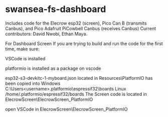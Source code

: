 # swansea-fs-dashboard
Includes code for the Elecrow esp32 (screen), Pico Can B (transmits Canbus), and Pico Adafruit PiCowbell Canbus (receives Canbus)
Current contributors: David Nwobi, Ethan Maya.

For Dashboard Screen
If you are trying to build and run the code for the first time, make sure:

VSCode is installed

platformio is installed as a package on vscode

esp32-s3-devkitc-1-myboard.json located in Resources\PlatformIO  has been copied into 
Windows C:\Users\<username>\.platformio\espressif32\boards
Linux /home/.platformio/espressif32/boards
The Screen code is located in ElecrowScreen\ElecrowScreen_PlatformIO

open VSCode in ElecrowScreen\ElecrowScreen_PlatformIO
